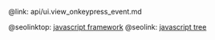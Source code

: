 @link: api/ui.view_onkeypress_event.md

@seolinktop: [javascript framework](https://webix.com)
@seolink: [javascript tree](https://webix.com/widget/tree/)